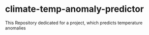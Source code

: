 # climate-temp-anomaly-predictor
This Repository dedicated for a project, which predicts temperature anomalies
